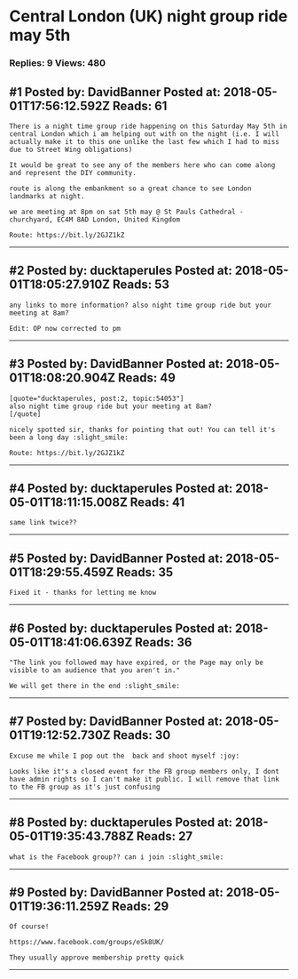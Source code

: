 # Central London (UK) night group ride may 5th

### Replies: 9 Views: 480

## \#1 Posted by: DavidBanner Posted at: 2018-05-01T17:56:12.592Z Reads: 61

```
There is a night time group ride happening on this Saturday May 5th in central London which i am helping out with on the night (i.e. I will actually make it to this one unlike the last few which I had to miss due to Street Wing obligations)

It would be great to see any of the members here who can come along and represent the DIY community.

route is along the embankment so a great chance to see London landmarks at night.

we are meeting at 8pm on sat 5th may @ St Pauls Cathedral - churchyard, EC4M 8AD London, United Kingdom

Route: https://bit.ly/2GJZ1kZ
```

---
## \#2 Posted by: ducktaperules Posted at: 2018-05-01T18:05:27.910Z Reads: 53

```
any links to more information? also night time group ride but your meeting at 8am?

Edit: OP now corrected to pm
```

---
## \#3 Posted by: DavidBanner Posted at: 2018-05-01T18:08:20.904Z Reads: 49

```
[quote="ducktaperules, post:2, topic:54053"]
also night time group ride but your meeting at 8am?
[/quote]

nicely spotted sir, thanks for pointing that out! You can tell it's been a long day :slight_smile:

Route: https://bit.ly/2GJZ1kZ
```

---
## \#4 Posted by: ducktaperules Posted at: 2018-05-01T18:11:15.008Z Reads: 41

```
same link twice??
```

---
## \#5 Posted by: DavidBanner Posted at: 2018-05-01T18:29:55.459Z Reads: 35

```
Fixed it - thanks for letting me know
```

---
## \#6 Posted by: ducktaperules Posted at: 2018-05-01T18:41:06.639Z Reads: 36

```
"The link you followed may have expired, or the Page may only be visible to an audience that you aren't in." 

We will get there in the end :slight_smile:
```

---
## \#7 Posted by: DavidBanner Posted at: 2018-05-01T19:12:52.730Z Reads: 30

```
Excuse me while I pop out the  back and shoot myself :joy:

Looks like it's a closed event for the FB group members only, I dont have admin rights so I can't make it public. I will remove that link to the FB group as it's just confusing
```

---
## \#8 Posted by: ducktaperules Posted at: 2018-05-01T19:35:43.788Z Reads: 27

```
what is the Facebook group?? can i join :slight_smile:
```

---
## \#9 Posted by: DavidBanner Posted at: 2018-05-01T19:36:11.259Z Reads: 29

```
Of course!

https://www.facebook.com/groups/eSk8UK/

They usually approve membership pretty quick
```

---
